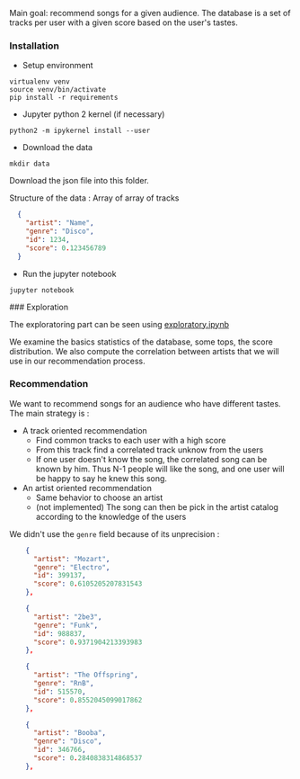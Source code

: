 
Main goal: recommend songs for a given audience. The database is a set of tracks per user with a given score based on the user's tastes.

### Installation

- Setup environment

```
virtualenv venv
source venv/bin/activate
pip install -r requirements
```

- Jupyter python 2 kernel (if necessary)

```
python2 -m ipykernel install --user
```

- Download the data

```
mkdir data
```

Download the json file into this folder.

Structure of the data : Array of array of tracks

```json
  {
    "artist": "Name",
    "genre": "Disco",
    "id": 1234,
    "score": 0.123456789
  }
```


- Run the jupyter notebook

```
jupyter notebook
```

### Exploration

The exploratoring part can be seen using [exploratory.ipynb](https://github.com/tillmd/???/blob/master/exploratory.ipynb)

We examine the basics statistics of the database, some tops, the score distribution. We also compute the correlation between artists that we will use in our recommendation process.

### Recommendation

We want to recommend songs for an audience who have different tastes.
The main strategy is :

  - A track oriented recommendation
    + Find common tracks to each user with a high score
    + From this track find a correlated track unknow from the users
    + If one user doesn't know the song, the correlated song can be known by him. Thus N-1 people will like the song, and one user will be happy to say he knew this song.
  - An artist oriented recommendation
    + Same behavior to choose an artist
    + (not implemented) The song can then be pick in the artist catalog according to the knowledge of the users 

We didn't use the `genre` field because of its unprecision :

```json
    {
      "artist": "Mozart",
      "genre": "Electro",
      "id": 399137,
      "score": 0.6105205207831543
    },
```

```json
    {
      "artist": "2be3",
      "genre": "Funk",
      "id": 988837,
      "score": 0.9371904213393983
    },
```

```json
    {
      "artist": "The Offspring",
      "genre": "RnB",
      "id": 515570,
      "score": 0.8552045099017862
    },
```

```json
    {
      "artist": "Booba",
      "genre": "Disco",
      "id": 346766,
      "score": 0.2840838314868537
    },
```

